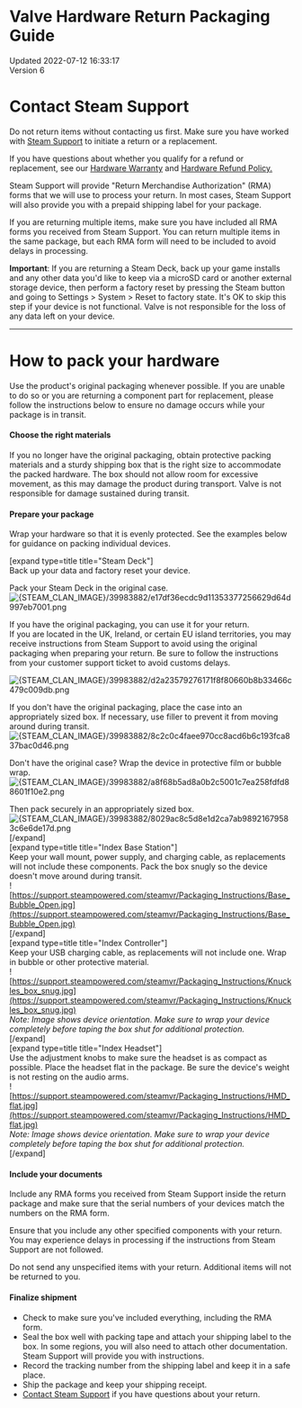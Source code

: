 # Valve Hardware Return Packaging Guide
Updated 2022-07-12 16:33:17  
Version 6  

# Contact Steam Support
  
Do not return items without contacting us first. Make sure you have worked with [Steam Support](https://help.steampowered.com/en/wizard/HelpWithSteamHardware) to initiate a return or a replacement.  
  
If you have questions about whether you qualify for a refund or replacement, see our [Hardware Warranty](https://help.steampowered.com/en/faqs/view/4E41-6123-79EF-25BA) and [Hardware Refund Policy.](https://store.steampowered.com/hardware_order_terms)  
  
Steam Support will provide "Return Merchandise Authorization" (RMA) forms that we will use to process your return. In most cases, Steam Support will also provide you with a prepaid shipping label for your package.  
  
If you are returning multiple items, make sure you have included all RMA forms you received from Steam Support. You can return multiple items in the same package, but each RMA form will need to be included to avoid delays in processing.  
  
**Important**: If you are returning a Steam Deck, back up your game installs and any other data you'd like to keep via a microSD card or another external storage device, then perform a factory reset by pressing the Steam button and going to Settings > System > Reset to factory state. It's OK to skip this step if your device is not functional. Valve is not responsible for the loss of any data left on your device.  
  
---
  
# How to pack your hardware
  
Use the product's original packaging whenever possible. If you are unable to do so or you are returning a component part for replacement, please follow the instructions below to ensure no damage occurs while your package is in transit.  
#### Choose the right materials
  
If you no longer have the original packaging, obtain protective packing materials and a sturdy shipping box that is the right size to accommodate the packed hardware. The box should not allow room for excessive movement, as this may damage the product during transport. Valve is not responsible for damage sustained during transit.  
#### Prepare your package
  
Wrap your hardware so that it is evenly protected. See the examples below for guidance on packing individual devices.  
  
  
[expand type=title title="Steam Deck"]  
Back up your data and factory reset your device.   
  
Pack your Steam Deck in the original case.  
![{STEAM_CLAN_IMAGE}/39983882/e17df36ecdc9d11353377256629d64d997eb7001.png]({STEAM_CLAN_IMAGE}/39983882/e17df36ecdc9d11353377256629d64d997eb7001.png)  
  
If you have the original packaging, you can use it for your return.   
If you are located in the UK, Ireland, or certain EU island territories, you may receive instructions from Steam Support to avoid using the original packaging when preparing your return. Be sure to follow the instructions from your customer support ticket to avoid customs delays.   
  
![{STEAM_CLAN_IMAGE}/39983882/d2a23579276171f8f80660b8b33466c479c009db.png]({STEAM_CLAN_IMAGE}/39983882/d2a23579276171f8f80660b8b33466c479c009db.png)  
  
If you don't have the original packaging, place the case into an appropriately sized box. If necessary, use filler to prevent it from moving around during transit.  
![{STEAM_CLAN_IMAGE}/39983882/8c2c0c4faee970cc8acd6b6c193fca837bac0d46.png]({STEAM_CLAN_IMAGE}/39983882/8c2c0c4faee970cc8acd6b6c193fca837bac0d46.png)  
  
Don't have the original case? Wrap the device in protective film or bubble wrap.  
![{STEAM_CLAN_IMAGE}/39983882/a8f68b5ad8a0b2c5001c7ea258fdfd88601f10e2.png]({STEAM_CLAN_IMAGE}/39983882/a8f68b5ad8a0b2c5001c7ea258fdfd88601f10e2.png)  
  
Then pack securely in an appropriately sized box.  
![{STEAM_CLAN_IMAGE}/39983882/8029ac8c5d8e1d2ca7ab98921679583c6e6de17d.png]({STEAM_CLAN_IMAGE}/39983882/8029ac8c5d8e1d2ca7ab98921679583c6e6de17d.png)  
[/expand]  
[expand type=title title="Index Base Station"]  
Keep your wall mount, power supply, and charging cable, as replacements will not include these components. Pack the box snugly so the device doesn't move around during transit.  
![https://support.steampowered.com/steamvr/Packaging_Instructions/Base_Bubble_Open.jpg](https://support.steampowered.com/steamvr/Packaging_Instructions/Base_Bubble_Open.jpg)  
[/expand]  
[expand type=title title="Index Controller"]  
Keep your USB charging cable, as replacements will not include one. Wrap in bubble or other protective material.  
![https://support.steampowered.com/steamvr/Packaging_Instructions/Knuckles_box_snug.jpg](https://support.steampowered.com/steamvr/Packaging_Instructions/Knuckles_box_snug.jpg)  
*Note: Image shows device orientation. Make sure to wrap your device completely before taping the box shut for additional protection.*  
[/expand]  
[expand type=title title="Index Headset"]  
Use the adjustment knobs to make sure the headset is as compact as possible. Place the headset flat in the package. Be sure the device's weight is not resting on the audio arms.  
![https://support.steampowered.com/steamvr/Packaging_Instructions/HMD_flat.jpg](https://support.steampowered.com/steamvr/Packaging_Instructions/HMD_flat.jpg)  
*Note: Image shows device orientation. Make sure to wrap your device completely before taping the box shut for additional protection.*  
[/expand]  
#### Include your documents
  
Include any RMA forms you received from Steam Support inside the return package and make sure that the serial numbers of your devices match the numbers on the RMA form.  
  
Ensure that you include any other specified components with your return. You may experience delays in processing if the instructions from Steam Support are not followed.  
  
Do not send any unspecified items with your return. Additional items will not be returned to you.  
#### Finalize shipment
  

* Check to make sure you've included everything, including the RMA form.
* Seal the box well with packing tape and attach your shipping label to the box. In some regions, you will also need to attach other documentation. Steam Support will provide you with instructions.
* Record the tracking number from the shipping label and keep it in a safe place.
* Ship the package and keep your shipping receipt.
* [Contact Steam Support](https://help.steampowered.com/en/wizard/HelpWithSteamHardware) if you have questions about your return.